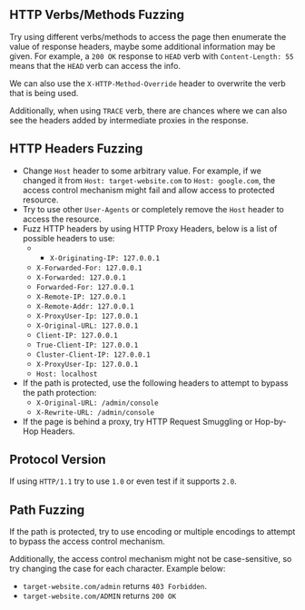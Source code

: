 ## HTTP Verbs/Methods Fuzzing
Try using different verbs/methods to access the page then enumerate the value of response headers, maybe some additional information may be given. For example, a `200 OK` response to `HEAD` verb with `Content-Length: 55` means that the `HEAD` verb can access the info.

We can also use the `X-HTTP-Method-Override` header to overwrite the verb that is being used.

Additionally, when using `TRACE` verb, there are chances where we can also see the headers added by intermediate proxies in the response.
## HTTP Headers Fuzzing
<!-- TODO: Link HTTP Request Smuggling -->
- Change `Host` header to some arbitrary value. For example, if we changed it from `Host: target-website.com` to `Host: google.com`, the access control mechanism might fail and allow access to protected resource.
- Try to use other `User-Agents` or completely remove the `Host` header to access the resource.
- Fuzz HTTP headers by using HTTP Proxy Headers, below is a list of possible headers to use:
	- - `X-Originating-IP: 127.0.0.1`
	- `X-Forwarded-For: 127.0.0.1`
	- `X-Forwarded: 127.0.0.1`
	- `Forwarded-For: 127.0.0.1`
	- `X-Remote-IP: 127.0.0.1`
	- `X-Remote-Addr: 127.0.0.1`
	- `X-ProxyUser-Ip: 127.0.0.1`
	- `X-Original-URL: 127.0.0.1`
	- `Client-IP: 127.0.0.1`
	- `True-Client-IP: 127.0.0.1`
	- `Cluster-Client-IP: 127.0.0.1`
	- `X-ProxyUser-Ip: 127.0.0.1`
	- `Host: localhost`
- If the path is protected, use the following headers to attempt to bypass the path protection:
	- `X-Original-URL: /admin/console`
	- `X-Rewrite-URL: /admin/console`
- If the page is behind a proxy, try HTTP Request Smuggling or Hop-by-Hop Headers.
## Protocol Version
If using `HTTP/1.1` try to use `1.0` or even test if it supports `2.0`.
## Path Fuzzing
If the path is protected, try to use encoding or multiple encodings to attempt to bypass the access control mechanism.

Additionally, the access control mechanism might not be case-sensitive, so try changing the case for each character. Example below:
- `target-website.com/admin` returns `403 Forbidden`.
- `target-website.com/ADMIN` returns `200 OK`